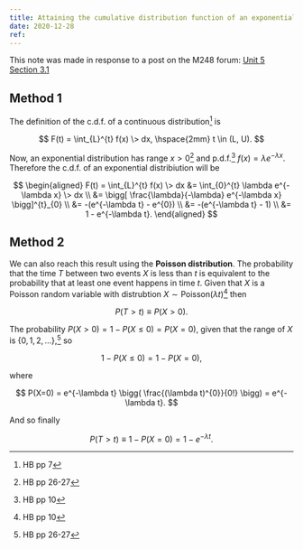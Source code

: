 ```yaml
---
title: Attaining the cumulative distribution function of an exponential distribution
date: 2020-12-28
ref: 
---
```


This note was made in response to a post on the M248 forum:
[Unit 5 Section 3.1](https://learn2.open.ac.uk/mod/forumng/discuss.php?d=3495996)

## Method 1

The definition of the c.d.f. of a continuous distribution[^1] is

$$
F(t) = \int_{L}^{t} f(x) \> dx, \hspace{2mm} t \in (L, U).
$$

Now, an exponential distribution has range $x>0$[^2] and p.d.f.[^3] $f(x) = \lambda e^{-\lambda x}$.
Therefore the c.d.f. of an exponential distribiution will be

$$
\begin{aligned}
    F(t) = \int_{L}^{t} f(x) \> dx &= \int_{0}^{t} \lambda e^{-\lambda x} \> dx \\
      &= \bigg[ \frac{\lambda}{-\lambda} e^{-\lambda x} \bigg]^{t}_{0} \\
      &= -(e^{-\lambda t} - e^{0}) \\
      &= -(e^{-\lambda t} - 1) \\
      &= 1 - e^{-\lambda t}.
\end{aligned}
$$

## Method 2

We can also reach this result using the **Poisson distribution**.
The probability that the time $T$ between two events $X$ is less than $t$ is equivalent to the probability that at least one event happens in time $t$.
Given that $X$ is a Poisson random variable with distrubtion $X \sim \text{Poisson}(\lambda t)$[^3] then

$$
P(T>t) \equiv P(X>0).
$$

The probability $P(X>0) = 1 - P(X \leq 0) = P(X=0)$, given that the range of $X$ is $\{0, 1, 2, \ldots\}$,[^2] so

$$
1 - P(X \leq 0) = 1 - P(X=0),
$$

where

$$
P(X=0) = e^{-\lambda t} \bigg( \frac{(\lambda t)^{0}}{0!} \bigg) = e^{-\lambda t}.
$$

And so finally

$$
P(T>t) \equiv 1 - P(X=0) = 1 - e^{-\lambda t}.
$$

[^1]: HB pp 7
[^2]: HB pp 26-27
[^3]: HB pp 10
